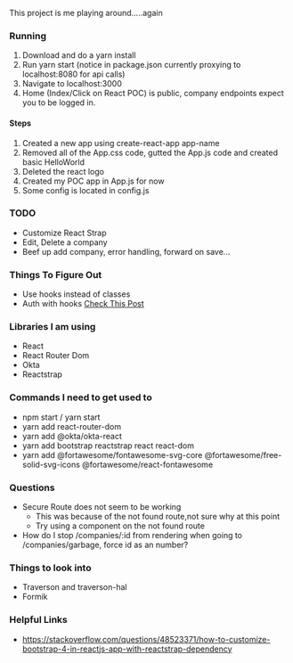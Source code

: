 This project is me playing around.....again

### Running

1. Download and do a yarn install
1. Run yarn start (notice in package.json currently proxying to localhost:8080 for api calls)
1. Navigate to localhost:3000
1. Home (Index/Click on React POC) is public, company endpoints expect you to be logged in.

#### Steps

1. Created a new app using create-react-app app-name
1. Removed all of the App.css code, gutted the App.js code and created basic HelloWorld
1. Deleted the react logo 
1. Created my POC app in App.js for now
1. Some config is located in config.js

### TODO

* Customize React Strap
* Edit, Delete a company
* Beef up add company, error handling, forward on save...

### Things To Figure Out

* Use hooks instead of classes
* Auth with hooks [Check This Post](https://developer.okta.com/blog/2019/03/06/simple-user-authentication-in-react)

###  Libraries I am using

* React
* React Router Dom
* Okta
* Reactstrap

### Commands I need to get used to

* npm start / yarn start
* yarn add react-router-dom
* yarn add @okta/okta-react
* yarn add bootstrap reactstrap react react-dom
* yarn add @fortawesome/fontawesome-svg-core @fortawesome/free-solid-svg-icons @fortawesome/react-fontawesome

### Questions

* Secure Route does not seem to be working
  * This was because of the not found route,not sure why at this point
  * Try using a component on the not found route
* How do I stop /companies/:id from rendering when going to /companies/garbage, force id as an number?
  
### Things to look into 

* Traverson and traverson-hal
* Formik
  
### Helpful Links

* https://stackoverflow.com/questions/48523371/how-to-customize-bootstrap-4-in-reactjs-app-with-reactstrap-dependency